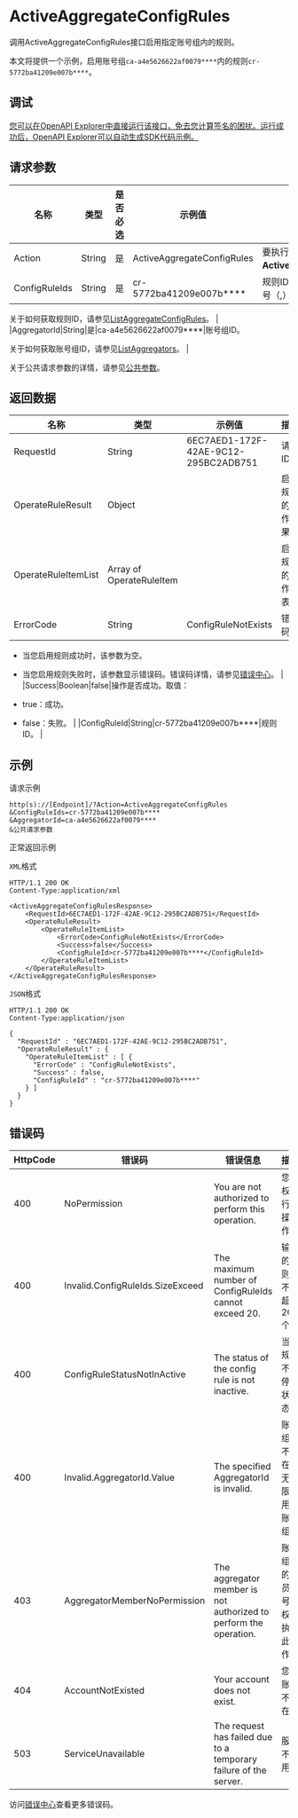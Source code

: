 # ActiveAggregateConfigRules

调用ActiveAggregateConfigRules接口启用指定账号组内的规则。

本文将提供一个示例，启用账号组`ca-a4e5626622af0079****`内的规则`cr-5772ba41209e007b****`。

## 调试

[您可以在OpenAPI Explorer中直接运行该接口，免去您计算签名的困扰。运行成功后，OpenAPI Explorer可以自动生成SDK代码示例。](https://api.aliyun.com/#product=Config&api=ActiveAggregateConfigRules&type=RPC&version=2020-09-07)

## 请求参数

|名称|类型|是否必选|示例值|描述|
|--|--|----|---|--|
|Action|String|是|ActiveAggregateConfigRules|要执行的操作，取值：**ActiveAggregateConfigRules**。 |
|ConfigRuleIds|String|是|cr-5772ba41209e007b\*\*\*\*|规则ID。多个规则ID之间用半角逗号（,）分隔。

 关于如何获取规则ID，请参见[ListAggregateConfigRules](~~264148~~)。 |
|AggregatorId|String|是|ca-a4e5626622af0079\*\*\*\*|账号组ID。

 关于如何获取账号组ID，请参见[ListAggregators](~~255797~~)。 |

关于公共请求参数的详情，请参见[公共参数](~~251751~~)。

## 返回数据

|名称|类型|示例值|描述|
|--|--|---|--|
|RequestId|String|6EC7AED1-172F-42AE-9C12-295BC2ADB751|请求ID。 |
|OperateRuleResult|Object| |启用规则的操作结果。 |
|OperateRuleItemList|Array of OperateRuleItem| |启用规则的操作列表。 |
|ErrorCode|String|ConfigRuleNotExists|错误码。

 -   当您启用规则成功时，该参数为空。
-   当您启用规则失败时，该参数显示错误码。错误码详情，请参见[错误中心](https://error-center.aliyun.com/status/product/Config)。 |
|Success|Boolean|false|操作是否成功。取值：

 -   true：成功。
-   false：失败。 |
|ConfigRuleId|String|cr-5772ba41209e007b\*\*\*\*|规则ID。 |

## 示例

请求示例

```
http(s)://[Endpoint]/?Action=ActiveAggregateConfigRules
&ConfigRuleIds=cr-5772ba41209e007b****
&AggregatorId=ca-a4e5626622af0079****
&公共请求参数
```

正常返回示例

`XML`格式

```
HTTP/1.1 200 OK
Content-Type:application/xml

<ActiveAggregateConfigRulesResponse>
    <RequestId>6EC7AED1-172F-42AE-9C12-295BC2ADB751</RequestId>
    <OperateRuleResult>
        <OperateRuleItemList>
            <ErrorCode>ConfigRuleNotExists</ErrorCode>
            <Success>false</Success>
            <ConfigRuleId>cr-5772ba41209e007b****</ConfigRuleId>
        </OperateRuleItemList>
    </OperateRuleResult>
</ActiveAggregateConfigRulesResponse>
```

`JSON`格式

```
HTTP/1.1 200 OK
Content-Type:application/json

{
  "RequestId" : "6EC7AED1-172F-42AE-9C12-295BC2ADB751",
  "OperateRuleResult" : {
    "OperateRuleItemList" : [ {
      "ErrorCode" : "ConfigRuleNotExists",
      "Success" : false,
      "ConfigRuleId" : "cr-5772ba41209e007b****"
    } ]
  }
}
```

## 错误码

|HttpCode|错误码|错误信息|描述|
|--------|---|----|--|
|400|NoPermission|You are not authorized to perform this operation.|您无权执行此操作。|
|400|Invalid.ConfigRuleIds.SizeExceed|The maximum number of ConfigRuleIds cannot exceed 20.|输入的规则ID不能超过20个。|
|400|ConfigRuleStatusNotInActive|The status of the config rule is not inactive.|当前规则不是停用状态。|
|400|Invalid.AggregatorId.Value|The specified AggregatorId is invalid.|账号组ID不存在或无权限使用该账号组。|
|403|AggregatorMemberNoPermission|The aggregator member is not authorized to perform the operation.|账号组内的成员账号无权限执行此操作。|
|404|AccountNotExisted|Your account does not exist.|您的账号不存在。|
|503|ServiceUnavailable|The request has failed due to a temporary failure of the server.|服务不可用。|

访问[错误中心](https://error-center.aliyun.com/status/product/Config)查看更多错误码。

